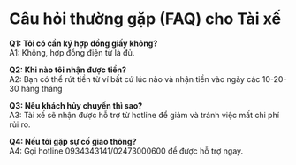 # Câu hỏi thường gặp (FAQ) cho Tài xế

**Q1: Tôi có cần ký hợp đồng giấy không?**  
A1: Không, hợp đồng điện tử là đủ.  

**Q2: Khi nào tôi nhận được tiền?**  
A2: Bạn có thể rút tiền từ ví bất cứ lúc nào và nhận tiền vào ngày các 10-20-30 hàng tháng 

**Q3: Nếu khách hủy chuyến thì sao?**  
A3: Tài xế sẽ nhận được hỗ trợ từ hotline để giảm và tránh việc mất chi phí rủi ro.  

**Q4: Nếu tôi gặp sự cố giao thông?**  
A4: Gọi hotline 0934343141/02473000600 để được hỗ trợ ngay.  

